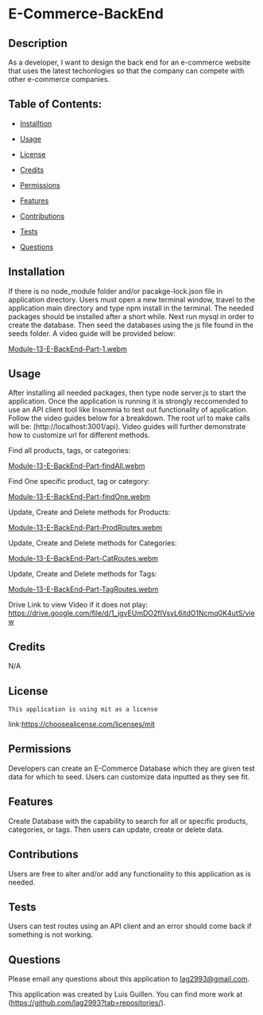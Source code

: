 # E-Commerce-BackEnd

  ## Description
  
  As a developer, I want to design the back end for an e-commerce website that uses the latest techonlogies so that the company can compete with other e-commerce companies. 

  ## Table of Contents:

  - [Installtion](#installation)

  - [Usage](#usage)

   - [License](#license)

  - [Credits](#credits)

  - [Permissions](#permissions)

  - [Features](#features)

  - [Contributions](#contribute)

  - [Tests](#tests)

  - [Questions](#questions)

  ## Installation

  If there is no node_module folder and/or pacakge-lock.json file in application directory. Users must open a new terminal window, travel to the application main directory and type npm install in the terminal. The needed packages should be installed after a short while. Next run mysql in order to create the database. Then seed the databases using the js file found in the seeds folder. A video guide will be provided below:
  
  [Module-13-E-BackEnd-Part-1.webm](https://user-images.githubusercontent.com/119230237/226126517-f878c79f-938f-474d-832e-74e61407818a.webm)



  ## Usage

  After installing all needed packages, then type node server.js to start the application. Once the application is running it is strongly reccomended to use an API client tool like Insomnia to test out functionality of application. Follow the video guides below for a breakdown. The root url to make calls will be: (http://localhost:3001/api). Video guides will further demonstrate how to customize url for different methods. 
  
  Find all products, tags, or categories:
  
  [Module-13-E-BackEnd-Part-findAll.webm](https://user-images.githubusercontent.com/119230237/226126766-3c9df9e3-b787-4b36-b303-20888ac0b8a3.webm)
  
  Find One specific product, tag or category:
  
  [Module-13-E-BackEnd-Part-findOne.webm](https://user-images.githubusercontent.com/119230237/226126792-2603e328-fbab-435f-b660-22304cba2ad9.webm)
  
  Update, Create and Delete methods for Products: 
  
  [Module-13-E-BackEnd-Part-ProdRoutes.webm](https://user-images.githubusercontent.com/119230237/226126883-bdcc9c2f-465a-4988-9568-906c0322f79e.webm)
  
  Update, Create and Delete methods for Categories: 
  
  [Module-13-E-BackEnd-Part-CatRoutes.webm](https://user-images.githubusercontent.com/119230237/226127044-c715315b-e16f-45a6-a009-af59a367f3cb.webm)
  
  Update, Create and Delete methods for Tags: 
  
  [Module-13-E-BackEnd-Part-TagRoutes.webm](https://user-images.githubusercontent.com/119230237/226127096-ecbbf10c-2cfb-4cfe-a873-ae9e486ca22b.webm)


Drive Link to view Video if it does not play: https://drive.google.com/file/d/1_jgvEUmDO2fIVsyL6itdO1Ncmq0K4utS/view
  ## Credits

N/A

  ## License
    This application is using mit as a license
   link:https://choosealicense.com/licenses/mit 

  ## Permissions
  
  Developers can create an E-Commerce Database which they are given test data for which to seed. Users can customize data inputted as they see fit. 

  ## Features
  
  Create Database with the capability to search for all or specific products, categories, or tags. Then users can update, create or delete data. 

  ## Contributions

  Users are free to alter and/or add any functionality to this application as is needed. 

  ## Tests

  Users can test routes using an API client and an error should come back if something is not working. 

  ## Questions 

  Please email any questions about this application to lag2993@gmail.com.
  
  This application was created by Luis Guillen. You can find more work at (https://github.com/lag2993?tab=repositories/).
